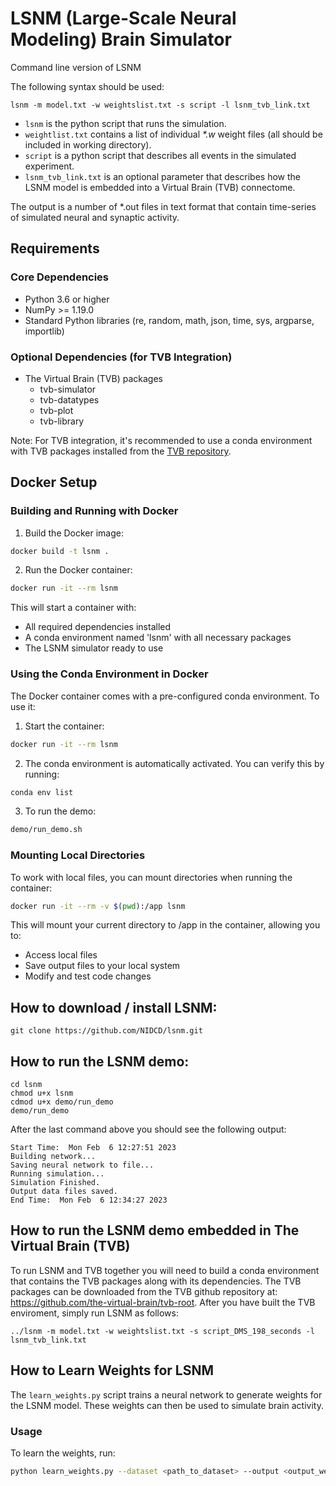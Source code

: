 # LSNM (Large-Scale Neural Modeling) Brain Simulator
Command line version of LSNM

The following syntax should be used:

```
lsnm -m model.txt -w weightslist.txt -s script -l lsnm_tvb_link.txt
```

* `lsnm` is the python script that runs the simulation.
* `weightlist.txt` contains a list of individual _*.w_ weight files (all should be included in working directory).
* `script` is a python script that describes all events in the simulated experiment.
* `lsnm_tvb_link.txt` is an optional parameter that describes how the LSNM model is embedded into a Virtual Brain (TVB) connectome.

The output is a number of *.out files in text format that contain time-series of simulated neural and synaptic activity.

## Requirements

### Core Dependencies
- Python 3.6 or higher
- NumPy >= 1.19.0
- Standard Python libraries (re, random, math, json, time, sys, argparse, importlib)

### Optional Dependencies (for TVB Integration)
- The Virtual Brain (TVB) packages
  - tvb-simulator
  - tvb-datatypes
  - tvb-plot
  - tvb-library

Note: For TVB integration, it's recommended to use a conda environment with TVB packages installed from the [TVB repository](https://github.com/the-virtual-brain/tvb-root).

## Docker Setup

### Building and Running with Docker

1. Build the Docker image:
```bash
docker build -t lsnm .
```

2. Run the Docker container:
```bash
docker run -it --rm lsnm
```

This will start a container with:
- All required dependencies installed
- A conda environment named 'lsnm' with all necessary packages
- The LSNM simulator ready to use

### Using the Conda Environment in Docker

The Docker container comes with a pre-configured conda environment. To use it:

1. Start the container:
```bash
docker run -it --rm lsnm
```

2. The conda environment is automatically activated. You can verify this by running:
```bash
conda env list
```

3. To run the demo:
```bash
demo/run_demo.sh
```

### Mounting Local Directories

To work with local files, you can mount directories when running the container:

```bash
docker run -it --rm -v $(pwd):/app lsnm
```

This will mount your current directory to /app in the container, allowing you to:
- Access local files
- Save output files to your local system
- Modify and test code changes

## How to download / install LSNM:
```
git clone https://github.com/NIDCD/lsnm.git
```

## How to run the LSNM demo:
```
cd lsnm
chmod u+x lsnm
cdmod u+x demo/run_demo
demo/run_demo
```

After the last command above you should see the following output:
```
Start Time:  Mon Feb  6 12:27:51 2023
Building network...
Saving neural network to file...
Running simulation...
Simulation Finished.
Output data files saved.
End Time:  Mon Feb  6 12:34:27 2023
```

## How to run the LSNM demo embedded in The Virtual Brain (TVB)
To run LSNM and TVB together you will need to build a conda environment that contains the TVB packages along with its dependencies. The TVB packages can be downloaded from the TVB github repository at: https://github.com/the-virtual-brain/tvb-root. After you have built the TVB enviroment, simply run LSNM as follows:
```
../lsnm -m model.txt -w weightslist.txt -s script_DMS_198_seconds -l lsnm_tvb_link.txt 
```

## How to Learn Weights for LSNM

The `learn_weights.py` script trains a neural network to generate weights for the LSNM model. These weights can then be used to simulate brain activity.

### Usage
To learn the weights, run:
```bash
python learn_weights.py --dataset <path_to_dataset> --output <output_weights_file>